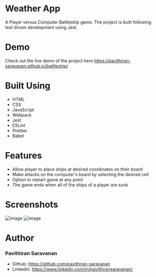 # Weather App
A Player versus Computer Battleship game. The project is built following test driven development using Jest.

# Demo
Check out the live demo of the project here https://pavithiran-saravanan.github.io/battleship/

# Built Using
- HTML
- CSS
- JavaScript 
- Webpack
- Jest
- ESLint
- Prettier
- Babel

# Features
- Allow player to place ships at desired coordinates on their board
- Make attacks on the computer's board by selecting the desired cell
- Option to restart game at any point
- The game ends when all of the ships of a player are sunk

# Screenshots
![image](https://github.com/pavithiran-saravanan/battleship/assets/63770646/23880c59-ae7d-4659-9049-2368ec41c3b4)
![image](https://github.com/pavithiran-saravanan/battleship/assets/63770646/5567c0f4-c1c2-4c7a-88e6-b7b06f04d333)

# Author
### Pavithiran Saravanan
- Github: https://github.com/pavithiran-saravanan
- Linkedin: https://www.linkedin.com/in/pavithiransaravanan/

